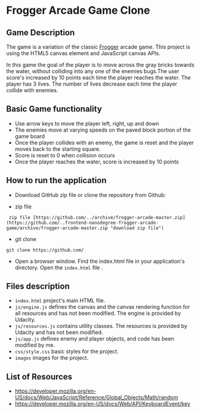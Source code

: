 # Frogger Arcade Game Clone

## Game Description
The game is a variation of the classic [Frogger](https://en.wikipedia.org/wiki/Frogger) arcade game. This project is using the HTML5 canvas element and JavaScript canvas APIs.

In this game the goal of the player is to move across the gray bricks towards the water, without colliding into any one of the enemies bugs.The user score's increased by 10 points each time the player reaches the water. The player has 3 lives. The number of lives decrease each time the player collide with enemies.  

## Basic Game functionality
- Use arrow keys to move the player left, right, up and down
- The enemies move at varying speeds on the paved block portion of the game board
- Once the player collides with an enemy, the game is reset and the player moves back to the starting square.
- Score is reset to 0 when collision occurs
- Once the player reaches the water, score is increased by 10 points

## How to run the application
- Download GitHub zip file or clone the repository from Github:
 * zip file

```
 zip file [https://github.com/../archive/frogger-arcade-master.zip](https://github.com/..frontend-nanodegree-frogger-arcade-game/archive/frogger-arcade-master.zip "download zip file")
```
 * git clone

```
git clone https://github.com/

```
- Open a browser window. Find the index.html file in your application's directory. Open the `index.html` file .

## Files description
* `index.html` project's main HTML file.
* `js/engine.js`  defines the canvas and the canvas rendering function for all resources and has not been modified. The engine is provided by Udacity.
* `js/resources.js` contains utility classes. The resources is provided by Udacity and has not been modified.
* `js/app.js` defines enemy and player objects, and code has been modified by me.
* `css/style.css` basic styles for the project.
* `images` images for the project.

## List of Resources
* https://developer.mozilla.org/en-US/docs/Web/JavaScript/Reference/Global_Objects/Math/random
* https://developer.mozilla.org/en-US/docs/Web/API/KeyboardEvent/key
